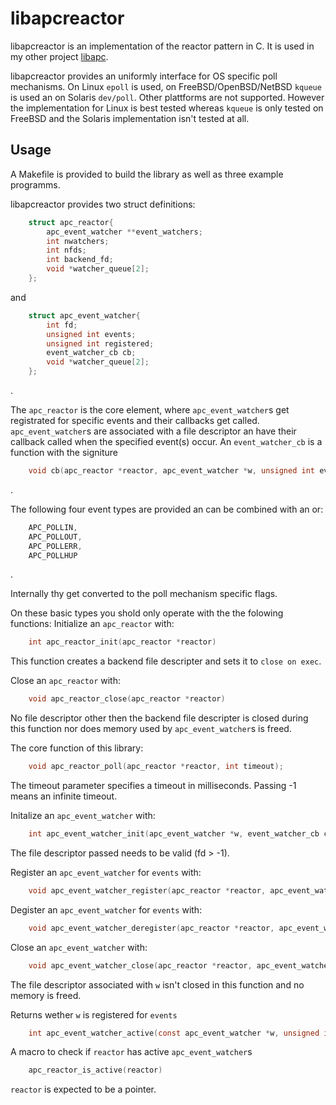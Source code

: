 # libapcreactor

libapcreactor is an implementation of the reactor pattern in C. It is used in my other project
[libapc](https://github.com/HClassen/libapc).

libapcreactor provides an uniformly interface for OS specific poll mechanisms. On Linux `epoll` is used, 
on FreeBSD/OpenBSD/NetBSD `kqueue` is used an on Solaris `dev/poll`. Other plattforms are not supported. 
However the implementation for Linux is best tested whereas `kqueue` is only tested on FreeBSD and the Solaris implementation isn't tested at all.

## Usage

A Makefile is provided to build the library as well as three example programms.

libapcreactor provides two struct definitions:
```C
    struct apc_reactor{
        apc_event_watcher **event_watchers;
        int nwatchers;
        int nfds;
        int backend_fd;
        void *watcher_queue[2];
    };
```
and
```C
    struct apc_event_watcher{
        int fd;
        unsigned int events;
        unsigned int registered;
        event_watcher_cb cb;
        void *watcher_queue[2];
    };
```
.

The `apc_reactor` is the core element, where `apc_event_watcher`s get registrated for specific events and their callbacks get called. `apc_event_watcher`s are associated with a file descriptor an have their callback called when the specified event(s) occur.
An `event_watcher_cb` is a function with the signiture
```C 
    void cb(apc_reactor *reactor, apc_event_watcher *w, unsigned int events)
```
.

The following four event types are provided an can be combined with an or:
```C
    APC_POLLIN,
    APC_POLLOUT,
    APC_POLLERR,
    APC_POLLHUP
```
.

Internally thy get converted to the poll mechanism specific flags.

On these basic types you shold only operate with the the folowing functions:
Initialize an `apc_reactor` with:
```C
    int apc_reactor_init(apc_reactor *reactor)
```
This function creates a backend file descripter and sets it to `close on exec`. 

Close an `apc_reactor` with:
```C
    void apc_reactor_close(apc_reactor *reactor)
```
No file descriptor other then the backend file descripter is closed during this function nor does memory used by `apc_event_watcher`s is freed.

The core function of this library:
```C
    void apc_reactor_poll(apc_reactor *reactor, int timeout);
```
The timeout parameter specifies a timeout in milliseconds. Passing -1 means an infinite timeout.

Initalize an `apc_event_watcher` with:
```C
    int apc_event_watcher_init(apc_event_watcher *w, event_watcher_cb cb, int fd)
```
The file descriptor passed needs to be valid (fd > -1).

Register an `apc_event_watcher`  for `events` with:
```C
    void apc_event_watcher_register(apc_reactor *reactor, apc_event_watcher *w, unsigned int events)
```

Degister an `apc_event_watcher`  for `events` with:
```C
    void apc_event_watcher_deregister(apc_reactor *reactor, apc_event_watcher *w, unsigned int events)
```

Close an `apc_event_watcher` with:
```C
    void apc_event_watcher_close(apc_reactor *reactor, apc_event_watcher *w)
```
The file descriptor associated with `w` isn't closed in this function and no memory is freed.

Returns wether `w` is registered for `events`
```C
    int apc_event_watcher_active(const apc_event_watcher *w, unsigned int events)
```

A macro to check if `reactor` has active `apc_event_watcher`s
```C
    apc_reactor_is_active(reactor)
```
`reactor` is expected to be a pointer.
